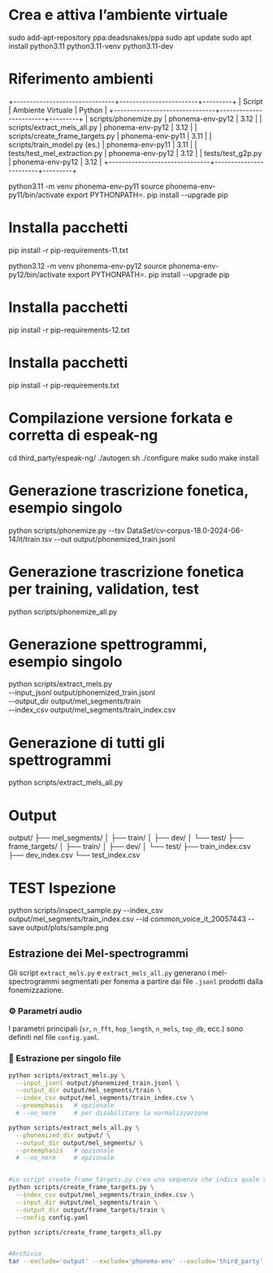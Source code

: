# Crea e attiva l’ambiente virtuale
sudo add-apt-repository ppa:deadsnakes/ppa
sudo apt update
sudo apt install python3.11 python3.11-venv python3.11-dev

# Riferimento ambienti
+-------------------------------+------------------------+---------+
|           Script             |     Ambiente Virtuale  | Python  |
+-------------------------------+------------------------+---------+
| scripts/phonemize.py         | phonema-env-py12       | 3.12    |
| scripts/extract_mels_all.py  | phonema-env-py12       | 3.12    |
| scripts/create_frame_targets.py | phonema-env-py11    | 3.11    |
| scripts/train_model.py (es.) | phonema-env-py11       | 3.11    |
| tests/test_mel_extraction.py | phonema-env-py12       | 3.12    |
| tests/test_g2p.py            | phonema-env-py12       | 3.12    |
+-------------------------------+------------------------+---------+

python3.11 -m venv phonema-env-py11
source phonema-env-py11/bin/activate
export PYTHONPATH=.
pip install --upgrade pip
# Installa pacchetti
pip install -r pip-requirements-11.txt


python3.12 -m venv phonema-env-py12
source phonema-env-py12/bin/activate
export PYTHONPATH=.
pip install --upgrade pip
# Installa pacchetti
pip install -r pip-requirements-12.txt



# Installa pacchetti
pip install -r pip-requirements.txt

# Compilazione versione forkata e corretta di espeak-ng
cd third_party/espeak-ng/
./autogen.sh
./configure
make
sudo make install

# Generazione trascrizione fonetica, esempio singolo
python scripts/phonemize.py --tsv DataSet/cv-corpus-18.0-2024-06-14/it/train.tsv --out output/phonemized_train.jsonl

# Generazione trascrizione fonetica per training, validation, test
python scripts/phonemize_all.py

# Generazione spettrogrammi, esempio singolo
python scripts/extract_mels.py \
  --input_jsonl output/phonemized_train.jsonl \
  --output_dir output/mel_segments/train \
  --index_csv output/mel_segments/train_index.csv

# Generazione di tutti gli spettrogrammi
python scripts/extract_mels_all.py

# Output
output/
├── mel_segments/
│   ├── train/
│   ├── dev/
│   └── test/
├── frame_targets/
│   ├── train/
│   ├── dev/
│   └── test/
├── train_index.csv
├── dev_index.csv
└── test_index.csv

# TEST Ispezione
python scripts/inspect_sample.py   --index_csv output/mel_segments/train_index.csv   --id common_voice_it_20057443   --save output/plots/sample.png


## Estrazione dei Mel-spectrogrammi

Gli script `extract_mels.py` e `extract_mels_all.py` generano i mel-spectrogrammi segmentati per fonema a partire dai file `.jsonl` prodotti dalla fonemizzazione.

### ⚙️ Parametri audio

I parametri principali (`sr`, `n_fft`, `hop_length`, `n_mels`, `top_db`, ecc.) sono definiti nel file `config.yaml`.

### 🔹 Estrazione per singolo file

```bash
python scripts/extract_mels.py \
  --input_jsonl output/phonemized_train.jsonl \
  --output_dir output/mel_segments/train \
  --index_csv output/mel_segments/train_index.csv \
  --preemphasis   # opzionale
  # --no_norm     # per disabilitare la normalizzazione

python scripts/extract_mels_all.py \
  --phonemized_dir output/ \
  --output_dir output/mel_segments/ \
  --preemphasis   # opzionale
  # --no_norm     # opzionale


#Lo script create_frame_targets.py crea una sequenza che indica quale suono è presente in ogni momento dell’audio, distinguendo tra parlato e silenzio.
python scripts/create_frame_targets.py \
  --index_csv output/mel_segments/train_index.csv \
  --input_dir output/mel_segments/train \
  --output_dir output/frame_targets/train \
  --config config.yaml

python scripts/create_frame_targets_all.py


#Archivio
tar --exclude='output' --exclude='phonema-env' --exclude='third_party' --exclude='.git' -czvf phonema_project.tar.gz .


